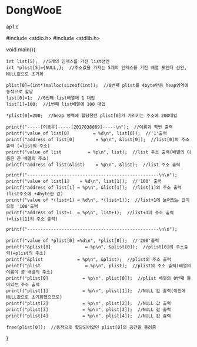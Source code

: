 # DongWooE
ap1.c

#include <stdio.h>
#include <stdlib.h>

void main(){

    int list[5];  //5개의 인덱스를 가진 list선언
    int *plist[5]={NULL,};  //주소값을 가지는 5개의 인덱스를 가진 배열 포인터 선언, NULL값으로 초기화

    plist[0]=(int*)malloc(sizeof(int));  //0번째 plist를 4byte만큼 heap영역에 동적으로 할당
    list[0]=1;  //0번째 list배열에 1 대입
    list[1]=100;  //1번째 list배열에 100 대입

    *plist[0]=200;  //heap 영역에 할당했던 plist[0]가 가리키는 주소에 200대입

    printf("-----[이동우]-----[2017038069]-----\n");  //이름과 학번 출력
    printf("value of list[0]         = %d\n", list[0]);  //'1'출력
    printf("address of list[0]        = %p\n", &list[0]);  //list[0]의 주소 출력 (=list의 주소)
    printf("value of list          = %p\n", list);  //list 주소 출력(배열의 이름은 곧 배열의 주소)
    printf("address of list(&list)    = %p\n", &list);  //list 주소 출력

    printf("--------------------------------------------------\n\n");
    printf("value of list[1]    = %d\n", list[1]);  //'100' 출력
    printf("address of list[1] = %p\n", &list[1]);  //list[1]의 주소 출력(list주소에 +4byte한 값)
    printf("value of *(list+1) = %d\n", *(list+1));  //list+1에 들어있는 값이므로 '100'출력
    printf("address of list+1  = %p\n", list+1);  //list+1의 주소 출력(=list[1]의 주소 출력)

    printf("--------------------------------------------------\n\n");

    printf("value of *plist[0] =%d\n", *plist[0]);  //'200'출력
    printf("&plist[0]             = %p\n", &plist[0]);  //plist[0]의 주소출력(=plist의 주소)
    printf("&plist             = %p\n", &plist);  //plist의 주소 출력
    printf("plist                 = %p\n", plist);  //plist의 주소 출력(배열의 이름이 곧 배열의 주소)
    printf("plist[0]             = %p\n", plist[0]);  //plist 배열의 0번째 들어있는 주소 출력
    printf("plist[1]             = %p\n", plist[1]);  //NULL 값 출력(이전에 NULL값으로 초기화했으므로)
    printf("plist[2]             = %p\n", plist[2]);  //NULL 값 출력
    printf("plist[3]             = %p\n", plist[3]);  //NULL 값 출력
    printf("plist[4]             = %p\n", plist[4]);  //NULL 값 출력

    free(plist[0]);  //동적으로 할당되어있던 plist[0]의 공간을 돌려줌
}